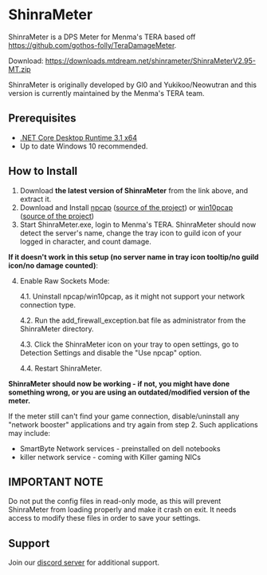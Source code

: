 ShinraMeter
==============
ShinraMeter is a DPS Meter for Menma's TERA based off https://github.com/gothos-folly/TeraDamageMeter. 

Download: https://downloads.mtdream.net/shinrameter/ShinraMeterV2.95-MT.zip

ShinraMeter is originally developed by Gl0 and Yukikoo/Neowutran and this version is currently maintained by the Menma's TERA team.

## Prerequisites

* [.NET Core Desktop Runtime 3.1 x64](https://dotnet.microsoft.com/en-us/download/dotnet/thank-you/runtime-desktop-3.1.32-windows-x64-installer)
* Up to date Windows 10 recommended.

## How to Install

1. Download **the latest version of ShinraMeter** from the link above, and extract it.
2. Download and Install [npcap](https://nmap.org/npcap/) ([source of the project](https://github.com/nmap/npcap)) or [win10pcap](http://www.win10pcap.org) ([source of the project](https://github.com/SoftEtherVPN/Win10Pcap))
3. Start ShinraMeter.exe, login to Menma's TERA. ShinraMeter should now detect the server's name, change the tray icon to guild icon of your logged in character, and count damage.

**If it doesn't work in this setup (no server name in tray icon tooltip/no guild icon/no damage counted)**:

4. Enable Raw Sockets Mode:

    4.1. Uninstall npcap/win10pcap, as it might not support your network connection type.

    4.2. Run the add_firewall_exception.bat file as administrator from the ShinraMeter directory.

    4.3. Click the ShinraMeter icon on your tray to open settings, go to Detection Settings and disable the "Use npcap" option.

    4.4. Restart ShinraMeter.

**ShinraMeter should now be working - if not, you might have done something wrong, or you are using an outdated/modified version of the meter.**

If the meter still can't find your game connection, disable/uninstall any "network booster" applications and try again from step 2. Such applications may include:
* SmartByte Network services - preinstalled on dell notebooks
* killer network service - coming with Killer gaming NICs


## IMPORTANT NOTE
Do not put the config files in read-only mode, as this will prevent ShinraMeter from loading properly and make it crash on exit. It needs access to modify these files in order to save your settings.

## Support
Join our [discord server](https://discord.gg/mtdream) for additional support.

